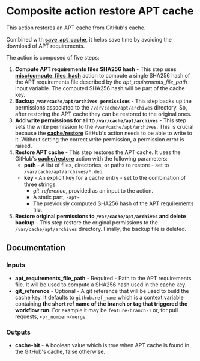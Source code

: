 # Composite action restore APT cache

This action restores an APT cache from GitHub's cache.

Combined with [**save_apt_cache**](../save_apt_cache/README.md), it helps save time by avoiding the download of APT requirements.

The action is composed of five steps:

1. **Compute APT requirements files SHA256 hash** - This step uses [**misc/compute_files_hash**](../../misc/compute_files_hash/README.md) action to compute a single SHA256 hash of the APT requirements file described by the *apt_rquirements_file_path* input variable. The computed SHA256 hash will be part of the cache key.
2. **Backup `/var/cache/apt/archives permissions`** - This step backs up the permissions associated to the `/var/cache/apt/archives` directory. So, after restoring the APT cache they can be restored to the original ones.
3. **Add write permissions for all to `/var/cache/apt/archives`** - This step sets the write permission to the `/var/cache/apt/archives`. This is crucial because the [**cache/restore**](https://github.com/actions/cache/blob/main/restore/README.md) GitHub's action needs to be able to write to it. Without setting the correct write permission, a permission error is raised.
4. **Restore APT cache** - This step restores the APT cache. It uses the GitHub's [**cache/restore**](https://github.com/actions/cache/blob/main/restore/README.md) action with the following parameters:
   * **path** - A list of files, directories, or paths to restore - set to `/var/cache/apt/archives/*.deb`.
   * **key** - An explicit key for a cache entry - set to the combination of three strings:
      * *git_reference*, provided as an input to the action.
      * A static part, `-apt-`
      * The previously computed SHA256 hash of the APT requirements file.
5. **Restore original permissions to `/var/cache/apt/archives` and delete backup** - This step restore the original permissions to the `/var/cache/apt/archives` directory. Finally, the backup file is deleted.

## Documentation

### Inputs

* **apt_requirements_file_path** - Required - Path to the APT requirements file. It will be used to compute a SHA256 hash used in the cache key.
* **git_reference** - Optional - A git reference that will be used to build the cache key. It defaults to `github.ref_name` which is a context variable containing **the short ref name of the branch or tag that triggered the workflow run**. For example it may be `feature-branch-1` or, for pull requests, `<pr_number>/merge`.

### Outputs

* **cache-hit** - A boolean value which is true when APT cache is found in the GitHub's cache, false otherwise.
